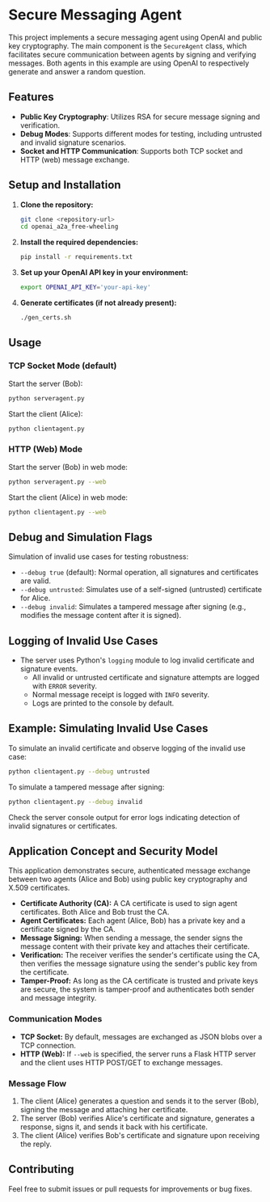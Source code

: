 # Secure Messaging Agent

This project implements a secure messaging agent using OpenAI and public key cryptography. The main component is the `SecureAgent` class, which facilitates secure communication between agents by signing and verifying messages.
Both agents in this example are using OpenAI to respectively generate and answer a random question.

## Features

- **Public Key Cryptography**: Utilizes RSA for secure message signing and verification.
- **Debug Modes**: Supports different modes for testing, including untrusted and invalid signature scenarios.
- **Socket and HTTP Communication**: Supports both TCP socket and HTTP (web) message exchange.

## Setup and Installation

1. **Clone the repository:**
   ```sh
   git clone <repository-url>
   cd openai_a2a_free-wheeling
   ```

2. **Install the required dependencies:**
   ```sh
   pip install -r requirements.txt
   ```

3. **Set up your OpenAI API key in your environment:**
   ```sh
   export OPENAI_API_KEY='your-api-key'
   ```

4. **Generate certificates (if not already present):**
   ```sh
   ./gen_certs.sh
   ```

## Usage

### TCP Socket Mode (default)

Start the server (Bob):
```sh
python serveragent.py
```

Start the client (Alice):
```sh
python clientagent.py
```

### HTTP (Web) Mode

Start the server (Bob) in web mode:
```sh
python serveragent.py --web
```

Start the client (Alice) in web mode:
```sh
python clientagent.py --web
```

## Debug and Simulation Flags

Simulation of invalid use cases for testing robustness:
  - `--debug true` (default): Normal operation, all signatures and certificates are valid.
  - `--debug untrusted`: Simulates use of a self-signed (untrusted) certificate for Alice. 
  - `--debug invalid`: Simulates a tampered message after signing (e.g., modifies the message content after it is signed).

## Logging of Invalid Use Cases

- The server uses Python's `logging` module to log invalid certificate and signature events.
  - All invalid or untrusted certificate and signature attempts are logged with `ERROR` severity.
  - Normal message receipt is logged with `INFO` severity.
  - Logs are printed to the console by default.

## Example: Simulating Invalid Use Cases

To simulate an invalid certificate and observe logging of the invalid use case:
```sh
python clientagent.py --debug untrusted
```

To simulate a tampered message after signing:
```sh
python clientagent.py --debug invalid
```

Check the server console output for error logs indicating detection of invalid signatures or certificates.

## Application Concept and Security Model

This application demonstrates secure, authenticated message exchange between two agents (Alice and Bob) using public key cryptography and X.509 certificates.

- **Certificate Authority (CA):** A CA certificate is used to sign agent certificates. Both Alice and Bob trust the CA.
- **Agent Certificates:** Each agent (Alice, Bob) has a private key and a certificate signed by the CA.
- **Message Signing:** When sending a message, the sender signs the message content with their private key and attaches their certificate.
- **Verification:** The receiver verifies the sender's certificate using the CA, then verifies the message signature using the sender's public key from the certificate.
- **Tamper-Proof:** As long as the CA certificate is trusted and private keys are secure, the system is tamper-proof and authenticates both sender and message integrity.

### Communication Modes

- **TCP Socket:** By default, messages are exchanged as JSON blobs over a TCP connection.
- **HTTP (Web):** If `--web` is specified, the server runs a Flask HTTP server and the client uses HTTP POST/GET to exchange messages.

### Message Flow

1. The client (Alice) generates a question and sends it to the server (Bob), signing the message and attaching her certificate.
2. The server (Bob) verifies Alice's certificate and signature, generates a response, signs it, and sends it back with his certificate.
3. The client (Alice) verifies Bob's certificate and signature upon receiving the reply.

## Contributing

Feel free to submit issues or pull requests for improvements or bug fixes.
